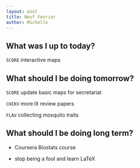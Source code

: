 ```yaml
---
layout: post
title: Neuf Fevrier
author: Michelle
---
```


## What was I up to today?

`SCORE` interactive maps

## What should I be doing tomorrow?

`SCORE` update basic maps for secretariat

`CHIKV` more lit review papers
 
`FLAV` collecting mosquito traits

## What should I be doing long term?

* Coursera Biostats course

* stop being a fool and learn LaTeX


<i class="fa fa-code" style="color:pink"> </i>




